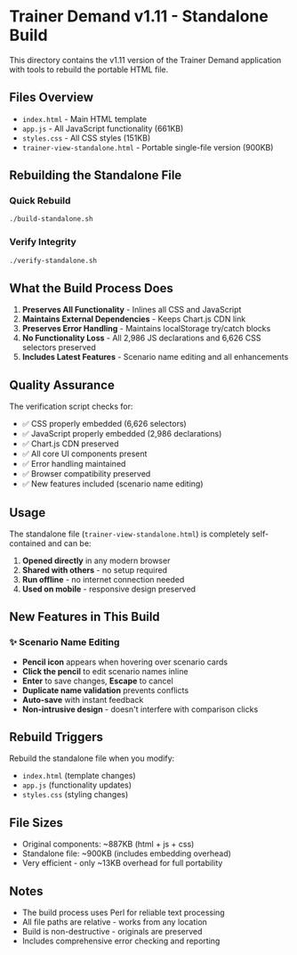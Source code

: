# Trainer Demand v1.11 - Standalone Build

This directory contains the v1.11 version of the Trainer Demand application with tools to rebuild the portable HTML file.

## Files Overview

- `index.html` - Main HTML template  
- `app.js` - All JavaScript functionality (661KB)
- `styles.css` - All CSS styles (151KB)
- `trainer-view-standalone.html` - Portable single-file version (900KB)

## Rebuilding the Standalone File

### Quick Rebuild
```bash
./build-standalone.sh
```

### Verify Integrity
```bash
./verify-standalone.sh
```

## What the Build Process Does

1. **Preserves All Functionality** - Inlines all CSS and JavaScript
2. **Maintains External Dependencies** - Keeps Chart.js CDN link
3. **Preserves Error Handling** - Maintains localStorage try/catch blocks
4. **No Functionality Loss** - All 2,986 JS declarations and 6,626 CSS selectors preserved
5. **Includes Latest Features** - Scenario name editing and all enhancements

## Quality Assurance

The verification script checks for:
- ✅ CSS properly embedded (6,626 selectors)
- ✅ JavaScript properly embedded (2,986 declarations)  
- ✅ Chart.js CDN preserved
- ✅ All core UI components present
- ✅ Error handling maintained
- ✅ Browser compatibility preserved
- ✅ New features included (scenario name editing)

## Usage

The standalone file (`trainer-view-standalone.html`) is completely self-contained and can be:

1. **Opened directly** in any modern browser
2. **Shared with others** - no setup required
3. **Run offline** - no internet connection needed
4. **Used on mobile** - responsive design preserved

## New Features in This Build

### ✨ Scenario Name Editing
- **Pencil icon** appears when hovering over scenario cards
- **Click the pencil** to edit scenario names inline
- **Enter** to save changes, **Escape** to cancel
- **Duplicate name validation** prevents conflicts
- **Auto-save** with instant feedback
- **Non-intrusive design** - doesn't interfere with comparison clicks

## Rebuild Triggers

Rebuild the standalone file when you modify:
- `index.html` (template changes)
- `app.js` (functionality updates)  
- `styles.css` (styling changes)

## File Sizes

- Original components: ~887KB (html + js + css)
- Standalone file: ~900KB (includes embedding overhead)
- Very efficient - only ~13KB overhead for full portability

## Notes

- The build process uses Perl for reliable text processing
- All file paths are relative - works from any location
- Build is non-destructive - originals are preserved
- Includes comprehensive error checking and reporting 
